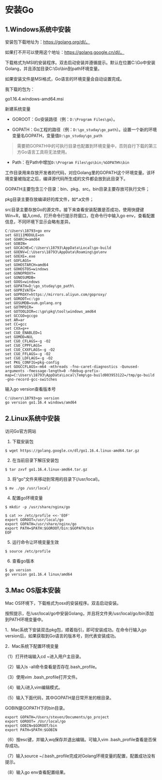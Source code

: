 # 安装Go

## 1.Windows系统中安装

安装包下载地址为：https://golang.org/dl/。

如果打不开可以使用这个地址：https://golang.google.cn/dl/。

下载格式为MSI的安装程序。双击启动安装并遵循提示。默认在位置C:\Go中安装Golang，并且添加目录C:\Go\bin到path环境变量。

如果安装文件是MSI格式，Go语言的环境变量会自动设置完成。

我下载的包为：

go1.16.4.windows-amd64.msi



新建系统变量

- GOROOT：Go安装路径（例：`D:\Program Files\go`）。

- GOPATH：Go工程的路径（例：`D:\go_studay\go_path`）。设置一个新的环境变量名GOPATH，变量值`D:\go_studay\go_path`

> 需要把GOPATH中的可执行目录也配置到环境变量中，否则自行下载的第三方Go语言工具将无法使用。

- Path：在Path中增加`D:\Program Files\go\bin;%GOPATH%\bin`



工作目录用来存放开发者的代码，对应Golang里的GOPATH这个环境变量。该环境变量被指定之后，编译源代码所生成的文件都会放到此目录下。

GOPATH主要包含三个目录：bin、pkg、src。bin目录主要存放可执行文件；

pkg目录主要存放编译好的库文件，如*.a文件；

src目录主要存放Go的源文件。接下来查看安装配置是否成功，使用快捷键Win+R，输入cmd，打开命令行提示符窗口，在命令行中输入go env，查看配置信息，不同环境下显示会略有差异。

```
C:\Users\18793>go env
set GO111MODULE=on
set GOARCH=amd64
set GOBIN=
set GOCACHE=C:\Users\18793\AppData\Local\go-build
set GOENV=C:\Users\18793\AppData\Roaming\go\env
set GOEXE=.exe
set GOFLAGS=
set GOHOSTARCH=amd64
set GOHOSTOS=windows
set GONOPROXY=
set GONOSUMDB=
set GOOS=windows
set GOPATH=D:\go_studay\go_path\
set GOPRIVATE=
set GOPROXY=https://mirrors.aliyun.com/goproxy/
set GOROOT=c:\go
set GOSUMDB=sum.golang.org
set GOTMPDIR=
set GOTOOLDIR=c:\go\pkg\tool\windows_amd64
set GCCGO=gccgo
set AR=ar
set CC=gcc
set CXX=g++
set CGO_ENABLED=1
set GOMOD=NUL
set CGO_CFLAGS=-g -O2
set CGO_CPPFLAGS=
set CGO_CXXFLAGS=-g -O2
set CGO_FFLAGS=-g -O2
set CGO_LDFLAGS=-g -O2
set PKG_CONFIG=pkg-config
set GOGCCFLAGS=-m64 -mthreads -fno-caret-diagnostics -Qunused-arguments -fmessage-length=0 -fdebug-prefix-map=C:\Users\18793\AppData\Local\Temp\go-build003953122=/tmp/go-build -gno-record-gcc-switches
```



输入go version查看版本号

```
C:\Users\18793>go version
go version go1.16.4 windows/amd64
```





## 2.Linux系统中安装

访问Go官方网站

1. 下载安装包

```shell
$ wget https://golang.google.cn/dl/go1.16.4.linux-amd64.tar.gz
```

2. 在当前目录下解压安装包

```shell
$ tar zxvf go1.16.4.linux-amd64.tar.gz
```

3. 将“go”文件夹移动到常用的目录下(/usr/local)。

```shell
$ mv ./go /usr/local/
```

4. 配置go环境变量

```shell
$ mkdir -p /usr/share/nginx/go

$ cat >> /etc/profile <<-'EOF'
export GOROOT=/usr/local/go
export GOPATH=/usr/share/nginx/go
export PATH=$PATH:$GOROOT/bin:$GOPATH/bin
EOF
```

5. 运行命令让环境变量生效

```shell
$ source /etc/profile
```

6. 查看go版本

```shell
$ go version
go version go1.16.4 linux/amd64
```



## 3.Mac OS版本安装

Mac OS环境下，下载格式为osx的安装程序。双击启动安装。

按照提示，在/usr/local/go中安装Golang，并且将文件夹/usr/local/go/bin添加到PATH环境变量中。

1．Mac系统下安装双击pkg包，顺着指引，即可安装成功。在命令行输入go version后，如果获取到Go语言的版本号，则代表安装成功。



2．Mac系统下配置环境变量

（1）打开终端输入cd ~进入用户主目录。

（2）输入ls -all命令查看是否存在.bash_profile。

（3）使用vim .bash_profile打开文件。

（4）输入i进入vim编辑模式。

（5）输入下面代码，其中GOPATH是日常开发的根目录。

GOBIN是GOPATH下的bin目录。

```
export GOPATH=/Users/steven/Documents/go_project
export GOROOT= /Usr/local/go
export GOBIN=$GOROOT/bin
export PATH=$PATH:$GOBIN
```

（6）按esc键，并输入wq保存并退出编辑。可输入vim .bash_profile查看是否保存成功。

（7）输入source ~/.bash_profile完成对Golang环境变量的配置，配置成功没有提示。

（8）输入go env查看配置结果。

